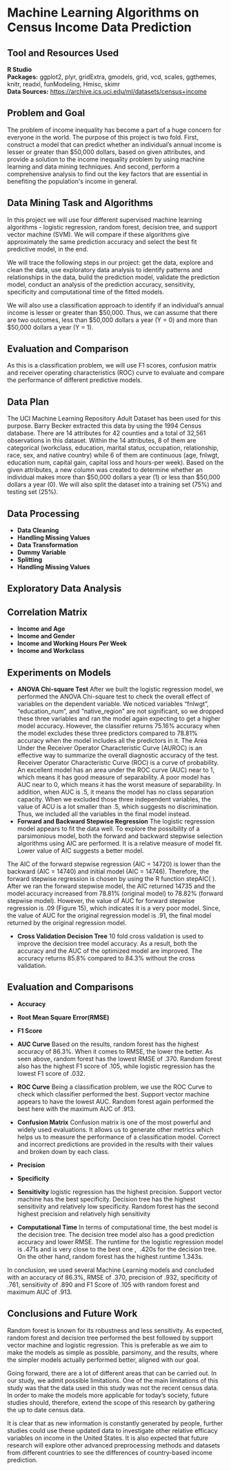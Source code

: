 # Machine Learning Algorithms on Census Income Data Prediction

## Tool and Resources Used 
**R Studio**   
**Packages:** ggplot2, plyr, gridExtra, gmodels, grid, vcd, scales, ggthemes, knitr, readxl, funModeling, Hmisc, skimr         
**Data Sources:** 
https://archive.ics.uci.edu/ml/datasets/census+income

## Problem and Goal
The problem of income inequality has become a part of a huge concern for everyone in the world. The purpose of this project is two fold. First, construct a model that can predict whether an individual’s annual income is lesser or greater than $50,000 dollars, based on given attributes, and provide a solution to the income inequality problem by using machine learning and data mining techniques. And second, perform a comprehensive analysis to find out the key factors that are essential in benefiting the population's income in general.

## Data Mining Task and Algorithms
In this project we will use four different supervised machine learning algorithms - logistic regression, random forest, decision tree, and support vector machine (SVM). We will compare if these algorithms give approximately the same prediction accuracy and select the best fit predictive model, in the end.

We will trace the following steps in our project: get the data, explore and clean the data, use exploratory data analysis to identify patterns and relationships in the data, build the prediction model, validate the prediction model, conduct an analysis of the prediction accuracy, sensitivity, specificity and computational time of the fitted models.

We will also use a classification approach to identify if an individual’s annual income is lesser or greater than $50,000. Thus, we can assume that there are two outcomes, less than $50,000 dollars a year (Y = 0) and more than $50,000 dollars a year (Y = 1).

## Evaluation and Comparison
As this is a classification problem, we will use F1 scores, confusion matrix and receiver operating characteristics (ROC) curve to evaluate and compare the performance of different predictive models.

## Data Plan
The UCI Machine Learning Repository Adult Dataset has been used for this purpose. Barry Becker extracted this data by using the 1994 Census database. There are 14 attributes for 42 counties and a total of 32,561 observations in this dataset. Within the 14 attributes, 8 of them are categorical (workclass, education, marital status, occupation, relationship, race, sex, and native country) while 6 of them are continuous (age, fnlwgt, education num, capital gain, capital loss and hours-per week).
Based on the given attributes, a new column was created to determine whether an individual makes more than $50,000 dollars a year (1) or less than $50,000 dollars a year (0). We will also split the dataset into a training set (75%) and testing set (25%).

## Data Processing
*	**Data Cleaning**
*	**Handling Missing Values**
*	**Data Transformation**
*	**Dummy Variable**
*	**Splitting**
*	**Handling Missing Values**

## Exploratory Data Analysis

## Correlation Matrix
*	**Income and Age**
*	**Income and Gender**
*	**Income and Working Hours Per Week**
*	**Income and Workclass**

## Experiments on Models
*	**ANOVA Chi-square Test**
After we built the logistic regression model, we performed the ANOVA Chi-square test to check the overall effect of variables on the dependent variable. We noticed variables “fnlwgt”, “education_num”, and “native_region” are not significant, so we dropped these three variables and ran the model again expecting to get a higher model accuracy. However, the classifier returns 75.16% accuracy when the model excludes these three predictors compared to 78.81% accuracy when the model includes all the predictors in it.
The Area Under the Receiver Operator Characteristic Curve (AUROC) is an effective way to summarize the overall diagnostic accuracy of the test. Receiver Operator Characteristic Curve (ROC) is a curve of probability. An excellent model has an area under the ROC curve (AUC) near to 1, which means it has good measure of separability. A poor model has AUC near to 0, which means it has the worst measure of separability. In addition, when AUC is .5, it means the model has no class separation capacity. When we excluded those three independent variables, the value of ACU is a lot smaller than .5, which suggests no discrimination. Thus, we included all the variables in the final model instead.
*	**Forward and Backward Stepwise Regression**
The logistic regression model appears to fit the data well. To explore the possibility of a parsimonious model, both the forward and backward stepwise selection algorithms using AIC are performed. It is a relative measure of model fit. Lower value of AIC suggests a better model.

The AIC of the forward stepwise regression (AIC = 14720) is lower than the backward (AIC = 14740) and initial model (AIC = 14746). Therefore, the forward stepwise regression is chosen by using the R function stepAIC( ). After we ran the forward stepwise model, the AIC returned 14735 and the model accuracy increased from 78.81% (original model) to 78.82% (forward stepwise model). However, the value of AUC for forward stepwise regression is .09 (Figure 15), which indicates it is a very poor model. Since, the value of AUC for the original regression model is .91, the final model returned by the original regression model.
*	**Cross Validation Decision Tree**
10 fold cross validation is used to improve the decision tree model accuracy. As a result, both the accuracy and the AUC of the optimized model are improved. The accuracy returns 85.8% compared to 84.3% without the cross validation.

## Evaluation and Comparisons
*	**Accuracy**
*	**Root Mean Square Error(RMSE)**
*	**F1 Score**
*	**AUC Curve**
Based on the results, random forest has the highest accuracy of 86.3%. When it comes to RMSE, the lower the better. As seen above, random forest has the lowest RMSE of .370. Random forest also has the highest F1 score of .105, while logistic regression has the lowest F1 score of .032.

*	**ROC Curve**
Being a classification problem, we use the ROC Curve to check which classifier performed the best. Support vector machine appears to have the lowest AUC. Random forest again performed the best here with the maximum AUC of .913.

*	**Confusion Matrix**
Confusion matrix is one of the most powerful and widely used evaluations. It allows us to generate other metrics which helps us to measure the performance of a classification model. Correct and incorrect predictions are provided in the results with their values and broken down by each class.

*	**Precision**
*	**Specificity**
*	**Sensitivity**
logistic regression has the highest precision. Support vector machine has the best specificity. Decision tree has the highest sensitivity and relatively low specificity. Random forest has the second highest precision and relatively high sensitivity

*	**Computational Time**
In terms of computational time, the best model is the decision tree. The decision tree model also has a good prediction accuracy and lower RMSE. The runtime for the logistic regression model is .471s and is very close to the best one ,  .420s for the decision tree. On the other hand, random forest has the highest runtime 1.343s.

In conclusion, we used several Machine Learning models and concluded with an accuracy of 86.3%, RMSE of .370, precision of .932, specificity of .761, sensitivity of .890 and F1 Score of .105 with random forest and maximum AUC of .913. 

## Conclusions and Future Work
Random forest is known for its robustness and less sensitivity. As expected, random forest and decision tree performed the best followed by support vector machine and logistic regression. This is preferable as we aim to make the models as simple as possible, parsimony, and the results, where the simpler models actually performed better, aligned with our goal.

Going forward, there are a lot of different areas that can be carried out. In our study, we admit possible limitations. One of the main limitations of this study was that the data used in this study was not the recent census data. In order to make the models more applicable for today’s society, future studies should, therefore, extend the scope of this research by gathering the up to date census data.

It is clear that as new information is constantly generated by people, further studies could use these updated data to investigate other relative efficacy variables on income in the United States. It is also expected that future research will explore other advanced preprocessing methods and datasets from different countries to see the differences of country-based income prediction. 
